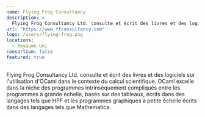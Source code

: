```yaml
---
name: Flying Frog Consultancy
description: >
  Flying Frog Consultancy Ltd. consulte et écrit des livres et des logiciels sur l'utilisation d'OCaml dans le contexte du calcul scientifique
url: "https://www.ffconsultancy.com"
logo: /users/flying-frog.png
locations:
  - Royaume-Uni
consortium: false
featured: true
---
```


Flying Frog Consultancy Ltd. consulte et écrit des livres et des logiciels sur l'utilisation d'OCaml dans le contexte du calcul scientifique. OCaml excelle dans la niche des programmes intrinsèquement compliqués entre les programmes à grande échelle, basés sur des tableaux, écrits dans des langages tels que HPF et les programmes graphiques à petite échelle écrits dans des langages tels que Mathematica.
